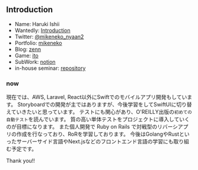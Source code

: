 ## Introduction
- Name: Haruki Ishii
- Wantedly: [Introduction](https://www.wantedly.com/id/mike_57)
- Twitter: [@mikeneko_nyaan2](https://twitter.com/@mikeneko_nyaan2)
- Portfolio: [mikeneko](https://mike-neko-507-dlen83lbb-haru507.vercel.app/)
- Blog: [zenn](https://zenn.dev/haru507)
- Game: [ito](https://github.com/haru507/ito)
- SubWork: [notion](https://absorbed-limit-881.notion.site/b4e74017c28a4126990688a0e786324b)
- in-house seminar: [repository](https://github.com/haru507/study_meet_app)

### now
 
 現在では、AWS, Laravel, React以外にSwiftでのモバイルアプリ開発もしています。
 Storyboardでの開発が主ではありますが、今後学習をしてSwiftUIに切り替えていきたいと思っています。
 テストにも関心があり、O'REILLY出版の`初めての自動テスト`を読んでいます。
 質の高い単体テストをプロジェクトに導入していくのが目標になります。
 また個人開発で Ruby on Rails で対戦型のリバーシアプリの作成を行なっており、RoRを学習しております。
 今後はGolangやRustといったサーバーサイド言語やNext.jsなどのフロントエンド言語の学習にも取り組む予定です。

Thank you!!
